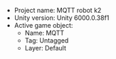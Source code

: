 <!-- UNITY CODE ASSIST INSTRUCTIONS START -->
- Project name: MQTT robot k2
- Unity version: Unity 6000.0.38f1
- Active game object:
  - Name: MQTT
  - Tag: Untagged
  - Layer: Default
<!-- UNITY CODE ASSIST INSTRUCTIONS END -->